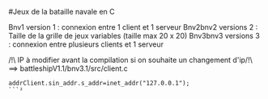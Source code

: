 #Jeux de la bataille navale en C 

Bnv1 version 1 : connexion entre 1 client et 1 serveur
Bnv2bnv2 versions 2 : Taille de la grille de jeux variables (taille max 20 x 20)
Bnv3bnv3 versions 3 : connexion entre plusieurs clients et 1 serveur 

/!\ IP à modifier avant la compilation si on souhaite un changement d'ip/!\ 
 ==> battleshipV1.1/bnv3.1/src/client.c
 
```
addrClient.sin_addr.s_addr=inet_addr("127.0.0.1");
```²
